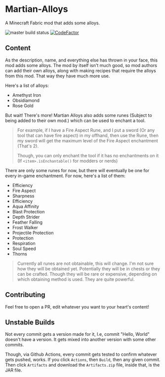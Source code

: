 
# Martian-Alloys

A Minecraft Fabric mod that adds some alloys.

![master build status](https://github.com/Martian-Mods/Martian-Alloys/actions/workflows/build.yml/badge.svg)
[![CodeFactor](https://www.codefactor.io/repository/github/martian-mods/martian-alloys/badge)](https://www.codefactor.io/repository/github/martian-mods/martian-alloys)

## Content

As the description, name, and everything else has thrown in your face, this mod adds some alloys. The mod by itself isn't much good, so mod authors can add their own alloys, along with making recipes that require the alloys from this mod. That way they have much more use.

Here's a list of alloys:

- Amethyst Iron
- Obsidiamond
- Rose Gold

But wait! There's more! Martian Alloys also adds some runes (Subject to being added to their own mod.) which can be used to enchant a tool.

> For example, if I have a Fire Aspect Rune, and I put a sword (Or any tool that can have fire aspect) in my offhand, then use the Rune, then my sword will get the maximum level of the Fire Aspect enchantment (That's 2).
>
> Though, you can only enchant the tool if it has no enchantments on it (If `<item>.isEnchantable()` for modders or nerds)

There are only some runes for now, but there will eventually be one for every in-game enchantment. For now, here's a list of them:

- Efficiency
- Fire Aspect
- Sharpness
- Efficiency
- Aqua Affinity
- Blast Protection
- Depth Strider
- Feather Falling
- Frost Walker
- Projectile Protection
- Protection
- Respiration
- Soul Speed
- Thorns

> Currently all runes are not obtainable, this will change. I'm not sure how they will be obtained yet. Potentially they will be in chests or they can be crafted. Though they will be rare or expensive, depending on which obtaining method is used. They are quite powerful.

## Contributing

Feel free to open a PR, edit whatever you want to your heart's content!

## Unstable Builds

Not every commit gets a version made for it, I.e, commit "Hello, World" doesn't have a version. It gets mixed into another version with some other commits.

Though, via Github Actions, every commit gets tested to confirm whatever gets pushed, works. If you click `Actions`, then `Build`, then any given commit. Then click `Artifacts` and download the `Artifacts.zip` file, inside that, is the JAR file.
